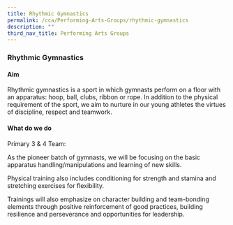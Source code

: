 ```yaml
---
title: Rhythmic Gymnastics
permalink: /cca/Performing-Arts-Groups/rhythmic-gymnastics
description: ""
third_nav_title: Performing Arts Groups
---
```

### Rhythmic Gymnastics

#### Aim

Rhythmic gymnastics is a sport in which gymnasts perform on a floor with an apparatus: hoop, ball, clubs, ribbon or rope. In addition to the physical requirement of the sport, we aim to nurture in our young athletes the virtues of discipline, respect and teamwork.

#### What do we do

Primary 3 & 4 Team: 

As the pioneer batch of gymnasts, we will be focusing on the basic apparatus handling/manipulations and learning of new skills.

Physical training also includes conditioning for strength and stamina and stretching exercises for flexibility.  

Trainings will also emphasize on character building and team-bonding elements through positive reinforcement of good practices, building resilience and perseverance and opportunities for leadership.